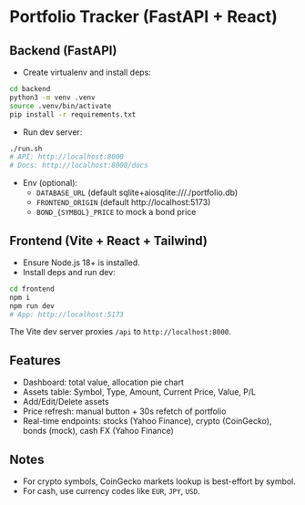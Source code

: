 # Portfolio Tracker (FastAPI + React)

## Backend (FastAPI)

- Create virtualenv and install deps:

```bash
cd backend
python3 -m venv .venv
source .venv/bin/activate
pip install -r requirements.txt
```

- Run dev server:

```bash
./run.sh
# API: http://localhost:8000
# Docs: http://localhost:8000/docs
```

- Env (optional):
  - `DATABASE_URL` (default sqlite+aiosqlite:///./portfolio.db)
  - `FRONTEND_ORIGIN` (default http://localhost:5173)
  - `BOND_{SYMBOL}_PRICE` to mock a bond price

## Frontend (Vite + React + Tailwind)

- Ensure Node.js 18+ is installed.
- Install deps and run dev:

```bash
cd frontend
npm i
npm run dev
# App: http://localhost:5173
```

The Vite dev server proxies `/api` to `http://localhost:8000`.

## Features
- Dashboard: total value, allocation pie chart
- Assets table: Symbol, Type, Amount, Current Price, Value, P/L
- Add/Edit/Delete assets
- Price refresh: manual button + 30s refetch of portfolio
- Real-time endpoints: stocks (Yahoo Finance), crypto (CoinGecko), bonds (mock), cash FX (Yahoo Finance)

## Notes
- For crypto symbols, CoinGecko markets lookup is best-effort by symbol.
- For cash, use currency codes like `EUR`, `JPY`, `USD`.

